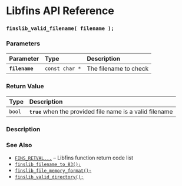 # Libfins API Reference

### `finslib_valid_filename( filename );`

### Parameters

| Parameter | Type | Description |
| :--- | :--- | :--- |
|**`filename`**|`const char *`|The filename to check|

### Return Value

| Type | Description |
| :--- | :--- |
|`bool`|**`true`** when the provided file name is a valid filename|

### Description

### See Also

* [`FINS_RETVAL...`](fins_retval.md) &ndash; Libfins function return code list
* [`finslib_filename_to_83();`](finslib_filename_to_83.md)
* [`finslib_file_memory_format();`](finslib_file_memory_format.md)
* [`finslib_valid_directory();`](finslib_valid_directory.md)
